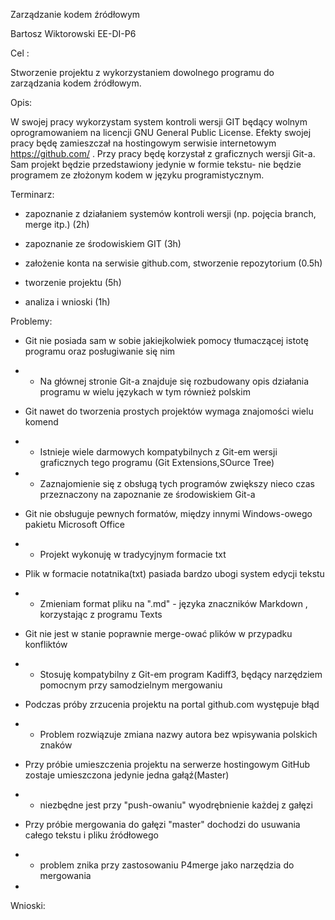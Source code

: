 Zarządzanie kodem źródłowym



Bartosz Wiktorowski EE-DI-P6



Cel :

Stworzenie projektu z wykorzystaniem dowolnego programu do zarządzania kodem
źródłowym.

Opis:

W swojej pracy wykorzystam system kontroli wersji GIT będący wolnym
oprogramowaniem na licencji GNU General Public License. Efekty swojej pracy będę
zamieszczał  na hostingowym serwisie internetowym  https://github.com/ . Przy
pracy będę korzystał z graficznych wersji Git-a. Sam projekt będzie
przedstawiony jedynie w formie tekstu- nie będzie programem ze złożonym kodem w
języku programistycznym.



Terminarz:

-   zapoznanie z działaniem systemów kontroli wersji (np. pojęcia branch, merge
    itp.) (2h)

-   zapoznanie ze środowiskiem GIT (3h)

-   założenie konta na serwisie github.com, stworzenie repozytorium (0.5h)

-   tworzenie projektu (5h)

-   analiza i wnioski (1h)



Problemy:

-   Git nie posiada sam w sobie jakiejkolwiek pomocy tłumaczącej istotę programu
    oraz posługiwanie się nim

-   - Na głównej stronie Git-a znajduje się rozbudowany opis działania programu
    w wielu językach w tym również polskim



-   Git nawet do tworzenia prostych projektów wymaga znajomości wielu komend

-   - Istnieje wiele darmowych kompatybilnych z Git-em wersji graficznych tego
    programu (Git Extensions,SOurce Tree)

-   - Zaznajomienie się z obsługą tych programów zwiększy nieco czas
    przeznaczony na zapoznanie ze środowiskiem Git-a



-   Git nie obsługuje pewnych formatów, między innymi Windows-owego pakietu
    Microsoft Office

-   - Projekt wykonuję w tradycyjnym formacie txt



-   Plik w formacie notatnika(txt) pasiada bardzo ubogi system edycji tekstu

-   - Zmieniam format pliku na ".md" - języka znaczników Markdown , korzystając
    z programu Texts



-   Git nie jest w stanie poprawnie merge-ować plików w przypadku konfliktów

-   - Stosuję kompatybilny z Git-em program Kadiff3, będący narzędziem pomocnym
    przy samodzielnym mergowaniu



-   Podczas próby zrzucenia projektu na portal github.com występuje błąd

-   - Problem rozwiązuje zmiana nazwy autora bez wpisywania polskich znaków



-   Przy próbie umieszczenia projektu na serwerze hostingowym GitHub zostaje
    umieszczona jedynie jedna gałąź(Master)

-   - niezbędne jest przy "push-owaniu" wyodrębnienie każdej z gałęzi



-   Przy próbie mergowania do gałęzi "master" dochodzi do usuwania całego tekstu
    i pliku źródłowego

-   - problem znika przy zastosowaniu P4merge jako narzędzia do mergowania



-   





Wnioski:


